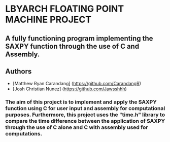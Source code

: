 # LBYARCH FLOATING POINT MACHINE PROJECT

## A fully functioning program implementing the SAXPY function through the use of C and Assembly.
## Authors
- [Matthew Ryan Carandang] (https://github.com/CarandangR)
- [Josh Christian Nunez] (https://github.com/Jawsshhh)

### The aim of this project is to implement and apply the SAXPY function using C for user input and assembly for computational purposes. Furthermore, this project uses the "time.h" library to compare the time difference between the application of SAXPY through the use of C alone and C with assembly used for computations.
